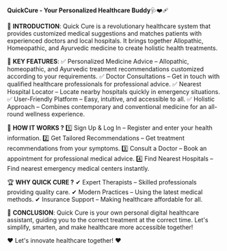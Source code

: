 **QuickCure - Your Personalized Healthcare Buddy**🩺❤️‍🩹

📌 **INTRODUCTION**:
  Quick Cure is a revolutionary healthcare system that provides customized medical suggestions and matches patients with experienced doctors and local hospitals. It brings together Allopathic, Homeopathic, and Ayurvedic medicine to create holistic health treatments.

🚀 **KEY FEATURES**:
  ✅ Personalized Medicine Advice – Allopathic, homeopathic, and Ayurvedic treatment recommendations customized according to your requirements.
  ✅ Doctor Consultations – Get in touch with qualified healthcare professionals for professional advice.
  ✅ Nearest Hospital Locator – Locate nearby hospitals quickly in emergency situations.
  ✅ User-Friendly Platform – Easy, intuitive, and accessible to all.
  ✅ Holistic Approach – Combines contemporary and conventional medicine for an all-round wellness experience.

🏥 **HOW IT WORKS ?**
  1️⃣ Sign Up & Log In – Register and enter your health information.
  2️⃣ Get Tailored Recommendations – Get treatment recommendations from your symptoms.
  3️⃣ Consult a Doctor – Book an appointment for professional medical advice.
  4️⃣ Find Nearest Hospitals – Find nearest emergency medical centers instantly.

🏆 **WHY QUICK CURE ?**
  ✔ Expert Therapists – Skilled professionals providing quality care.
  ✔ Modern Practices – Using the latest medical methods.
  ✔ Insurance Support – Making healthcare affordable for all.

📌 **CONCLUSION**:
  Quick Cure is your own personal digital healthcare assistant, guiding you to the correct treatment at the correct time. Let's simplify, smarten, and make healthcare more accessible together!

❤ Let's innovate healthcare together! ❤
